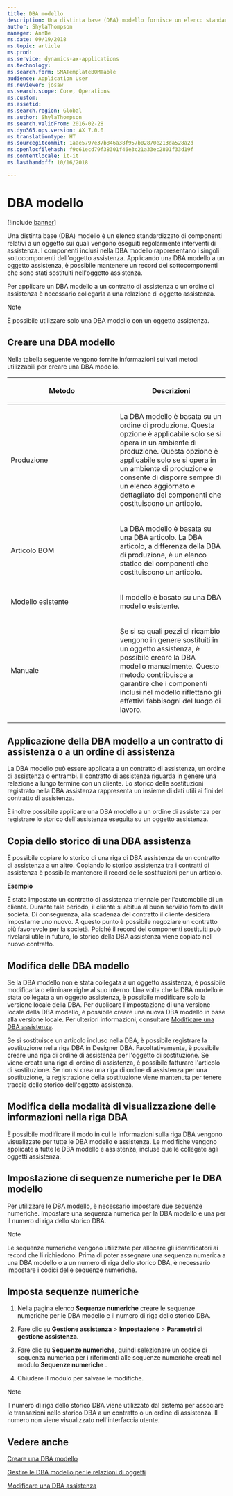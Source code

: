 ```yaml
---
title: DBA modello
description: Una distinta base (DBA) modello fornisce un elenco standardizzato di componenti relativi a un oggetto sui quali vengono eseguiti regolarmente interventi di assistenza.
author: ShylaThompson
manager: AnnBe
ms.date: 09/19/2018
ms.topic: article
ms.prod: 
ms.service: dynamics-ax-applications
ms.technology: 
ms.search.form: SMATemplateBOMTable
audience: Application User
ms.reviewer: josaw
ms.search.scope: Core, Operations
ms.custom: 
ms.assetid: 
ms.search.region: Global
ms.author: ShylaThompson
ms.search.validFrom: 2016-02-28
ms.dyn365.ops.version: AX 7.0.0
ms.translationtype: HT
ms.sourcegitcommit: 1aae5797e37b846a38f957b02870e213da528a2d
ms.openlocfilehash: f9c61ecd79f38301f46e3c21a33ec2801f33d19f
ms.contentlocale: it-it
ms.lasthandoff: 10/16/2018

---
```


# <a name="template-boms"></a>DBA modello    

[!include [banner](../includes/banner.md)]


Una distinta base (DBA) modello è un elenco standardizzato di componenti relativi a un oggetto sui quali vengono eseguiti regolarmente interventi di assistenza. I componenti inclusi nella DBA modello rappresentano i singoli sottocomponenti dell'oggetto assistenza. Applicando una DBA modello a un oggetto assistenza, è possibile mantenere un record dei sottocomponenti che sono stati sostituiti nell'oggetto assistenza.

Per applicare un DBA modello a un contratto di assistenza o un ordine di assistenza è necessario collegarla a una relazione di oggetto assistenza.


> [!NOTE]
> <P>È possibile utilizzare solo una DBA modello con un oggetto assistenza.</P>

## <a name="create-a-template-bom"></a>Creare una DBA modello

Nella tabella seguente vengono fornite informazioni sui vari metodi utilizzabili per creare una DBA modello.

<table>
<colgroup>
<col style="width: 50%" />
<col style="width: 50%" />
</colgroup>
<thead>
<tr class="header">
<th><p>Metodo</p></th>
<th><p>Descrizioni</p></th>
</tr>
</thead>
<tbody>
<tr class="odd">
<td><p>Produzione</p></td>
<td><p>La DBA modello è basata su un ordine di produzione. Questa opzione è applicabile solo se si opera in un ambiente di produzione. Questa opzione è applicabile solo se si opera in un ambiente di produzione e consente di disporre sempre di un elenco aggiornato e dettagliato dei componenti che costituiscono un articolo.</p></td>
</tr>
<tr class="even">
<td><p>Articolo BOM</p></td>
<td><p>La DBA modello è basata su una DBA articolo. La DBA articolo, a differenza della DBA di produzione, è un elenco statico dei componenti che costituiscono un articolo.</p></td>
</tr>
<tr class="odd">
<td><p>Modello esistente</p></td>
<td><p>Il modello è basato su una DBA modello esistente.</p></td>
</tr>
<tr class="even">
<td><p>Manuale</p></td>
<td><p>Se si sa quali pezzi di ricambio vengono in genere sostituiti in un oggetto assistenza, è possibile creare la DBA modello manualmente. Questo metodo contribuisce a garantire che i componenti inclusi nel modello riflettano gli effettivi fabbisogni del luogo di lavoro.</p></td>
</tr>
</tbody>
</table>


## <a name="apply-the-template-bom-to-a-service-agreement-or-service-order"></a>Applicazione della DBA modello a un contratto di assistenza o a un ordine di assistenza

La DBA modello può essere applicata a un contratto di assistenza, un ordine di assistenza o entrambi. Il contratto di assistenza riguarda in genere una relazione a lungo termine con un cliente. Lo storico delle sostituzioni registrato nella DBA assistenza rappresenta un insieme di dati utili ai fini del contratto di assistenza.

È inoltre possibile applicare una DBA modello a un ordine di assistenza per registrare lo storico dell'assistenza eseguita su un oggetto assistenza.

## <a name="copy-the-history-of-a-service-bom"></a>Copia dello storico di una DBA assistenza

È possibile copiare lo storico di una riga di DBA assistenza da un contratto di assistenza a un altro. Copiando lo storico assistenza tra i contratti di assistenza è possibile mantenere il record delle sostituzioni per un articolo.

**Esempio**

È stato impostato un contratto di assistenza triennale per l'automobile di un cliente. Durante tale periodo, il cliente si abitua al buon servizio fornito dalla società. Di conseguenza, alla scadenza del contratto il cliente desidera impostarne uno nuovo. A questo punto è possibile negoziare un contratto più favorevole per la società. Poiché il record dei componenti sostituiti può rivelarsi utile in futuro, lo storico della DBA assistenza viene copiato nel nuovo contratto.

## <a name="modify-the-template-bom"></a>Modifica delle DBA modello

Se la DBA modello non è stata collegata a un oggetto assistenza, è possibile modificarla o eliminare righe al suo interno. Una volta che la DBA modello è stata collegata a un oggetto assistenza, è possibile modificare solo la versione locale della DBA. Per duplicare l'impostazione di una versione locale della DBA modello, è possibile creare una nuova DBA modello in base alla versione locale. Per ulteriori informazioni, consultare [Modificare una DBA assistenza](modify-service-bom.md).

Se si sostituisce un articolo incluso nella DBA, è possibile registrare la sostituzione nella riga DBA in Designer DBA. Facoltativamente, è possibile creare una riga di ordine di assistenza per l'oggetto di sostituzione. Se viene creata una riga di ordine di assistenza, è possibile fatturare l'articolo di sostituzione. Se non si crea una riga di ordine di assistenza per una sostituzione, la registrazione della sostituzione viene mantenuta per tenere traccia dello storico dell'oggetto assistenza.

## <a name="change-how-information-on-the-bom-line-is-displayed"></a>Modifica della modalità di visualizzazione delle informazioni nella riga DBA

È possibile modificare il modo in cui le informazioni sulla riga DBA vengono visualizzate per tutte le DBA modello e assistenza. Le modifiche vengono applicate a tutte le DBA modello e assistenza, incluse quelle collegate agli oggetti assistenza.

## <a name="set-up-number-sequences-for-template-boms"></a>Impostazione di sequenze numeriche per le DBA modello

Per utilizzare le DBA modello, è necessario impostare due sequenze numeriche. Impostare una sequenza numerica per la DBA modello e una per il numero di riga dello storico DBA.


> [!NOTE]
> <P>Le sequenze numeriche vengono utilizzate per allocare gli identificatori ai record che li richiedono. Prima di poter assegnare una sequenza numerica a una DBA modello o a un numero di riga dello storico DBA, è necessario impostare i codici delle sequenze numeriche.</P>


## <a name="set-up-number-sequences"></a>Imposta sequenze numeriche

1.  Nella pagina elenco **Sequenze numeriche** creare le sequenze numeriche per le DBA modello e il numero di riga dello storico DBA. 

2.  Fare clic su **Gestione assistenza** \> **Impostazione** \> **Parametri di gestione assistenza**.

3.  Fare clic su **Sequenze numeriche**, quindi selezionare un codice di sequenza numerica per i riferimenti alle sequenze numeriche creati nel modulo **Sequenze numeriche** .

4.  Chiudere il modulo per salvare le modifiche.


> [!NOTE]
> <P>Il numero di riga dello storico DBA viene utilizzato dal sistema per associare le transazioni nello storico DBA a un contratto o un ordine di assistenza. Il numero non viene visualizzato nell'interfaccia utente.</P>



## <a name="see-also"></a>Vedere anche

[Creare una DBA modello](create-template-bom.md)

[Gestire le DBA modello per le relazioni di oggetti](manage-template-boms-on-object-relations.md)

[Modificare una DBA assistenza](modify-service-bom.md)

 



